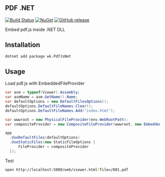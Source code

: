 ## PDF .NET

[![Build Status](https://dev.azure.com/wk-j/pdf-js-net/_apis/build/status/wk-j.pdf-js-net?branchName=master)](https://dev.azure.com/wk-j/pdf-js-net/_build/latest?definitionId=40&branchName=master)
[![NuGet](https://img.shields.io/nuget/v/wk.PdfJsNet.svg)](https://www.nuget.org/packages/wk.PdfJsNet)
[![GitHub release](https://img.shields.io/github/release/wk-j/pdf-js-net.svg?style=flat-square)](https://github.com/wk-j/pdf-js-net/releases)

Embed pdf.js inside .NET DLL

## Installation

```bash
dotnet add package wk.PdfJsNet
```

## Usage

Load pdf.js with EmbeddedFileProvider

```csharp
var asm = typeof(Viewer).Assembly;
var asmName = asm.GetName().Name;
var defaultOptions = new DefaultFilesOptions();
defaultOptions.DefaultFileNames.Clear();
defaultOptions.DefaultFileNames.Add("index.html");

var wwwroot = new PhysicalFileProvider(env.WebRootPath);
var compositeProvider = new CompositeFileProvider(wwwroot, new EmbeddedFileProvider(asm, $"{asmName}.viewer"));

app
  .UseDefaultFiles(defaultOptions)
  .UseStaticFiles(new StaticFileOptions {
      FileProvider = compositeProvider
  });
```

Test

```bash
open http://localhost:5000/web/viewer.html?file=/001.pdf
```
